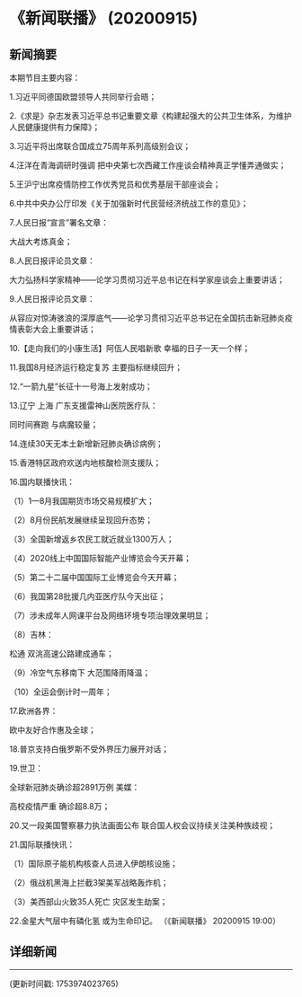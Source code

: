 # 《新闻联播》 (20200915)

## 新闻摘要

本期节目主要内容：


1.习近平同德国欧盟领导人共同举行会晤；


2.《求是》杂志发表习近平总书记重要文章《构建起强大的公共卫生体系，为维护人民健康提供有力保障》；


3.习近平将出席联合国成立75周年系列高级别会议；


4.汪洋在青海调研时强调 把中央第七次西藏工作座谈会精神真正学懂弄通做实；


5.王沪宁出席疫情防控工作优秀党员和优秀基层干部座谈会；


6.中共中央办公厅印发《关于加强新时代民营经济统战工作的意见》；


7.人民日报“宣言”署名文章：

大战大考炼真金；


8.人民日报评论员文章：

大力弘扬科学家精神——论学习贯彻习近平总书记在科学家座谈会上重要讲话；


9.人民日报评论员文章：

从容应对惊涛骇浪的深厚底气——论学习贯彻习近平总书记在全国抗击新冠肺炎疫情表彰大会上重要讲话；


10.【走向我们的小康生活】阿佤人民唱新歌 幸福的日子一天一个样；


11.我国8月经济运行稳定复苏 主要指标继续回升；


12.“一箭九星”长征十一号海上发射成功；


13.辽宁 上海 广东支援雷神山医院医疗队：

同时间赛跑 与病魔较量；


14.连续30天无本土新增新冠肺炎确诊病例；


15.香港特区政府欢送内地核酸检测支援队；


16.国内联播快讯：


（1）1—8月我国期货市场交易规模扩大；


（2）8月份民航发展继续呈现回升态势；


（3）全国新增返乡农民工就近就业1300万人；


（4）2020线上中国国际智能产业博览会今天开幕；


（5）第二十二届中国国际工业博览会今天开幕；


（6）我国第28批援几内亚医疗队今天出征；


（7）涉未成年人网课平台及网络环境专项治理效果明显；


（8）吉林：

松通 双洮高速公路建成通车；


（9）冷空气东移南下 大范围降雨降温；


（10）全运会倒计时一周年；


17.欧洲各界：

欧中友好合作惠及全球；


18.普京支持白俄罗斯不受外界压力展开对话；


19.世卫：

全球新冠肺炎确诊超2891万例 美媒：

高校疫情严重 确诊超8.8万；


20.又一段美国警察暴力执法画面公布 联合国人权会议持续关注美种族歧视；


21.国际联播快讯：


（1）国际原子能机构核查人员进入伊朗核设施；


（2）俄战机黑海上拦截3架美军战略轰炸机；


（3）美西部山火致35人死亡 灾区发生劫案；


22.金星大气层中有磷化氢 或为生命印记。
（《新闻联播》 20200915 19:00）

## 详细新闻

---

(更新时间戳: 1753974023765)

